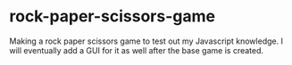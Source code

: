 # rock-paper-scissors-game
Making a rock paper scissors game to test out my Javascript knowledge. I will eventually add a GUI for it as well after the base game is created.